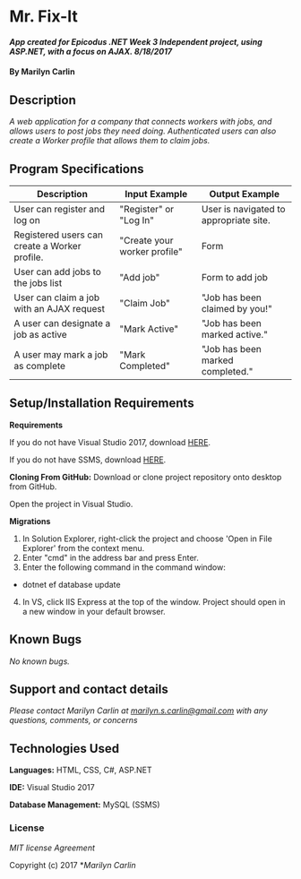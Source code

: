 # Mr. Fix-It

#### _App created for Epicodus .NET Week 3 Independent project, using ASP.NET, with a focus on AJAX. 8/18/2017_

#### By **Marilyn Carlin**

## Description

_A web application for a company that connects workers with jobs, and allows users to post jobs they need doing. Authenticated users can also create a Worker profile that allows them to claim jobs._

## Program Specifications

| Description  | Input Example | Output Example |
| ------------- | ------------- | ------------- |
| User can register and log on  | "Register" or "Log In"  | User is navigated to appropriate site. |
| Registered users can create a Worker profile.  | "Create your worker profile"  | Form |
| User can add jobs to the jobs list  | "Add job"  | Form to add job |
| User can claim a job with an AJAX request  | "Claim Job"  | "Job has been claimed by you!" |
| A user can designate a job as active  | "Mark Active"  | "Job has been marked active." |
| A user may mark a job as complete  | "Mark Completed"  | "Job has been marked completed." |

## Setup/Installation Requirements

**Requirements**

If you do not have Visual Studio 2017, download [HERE](https://www.visualstudio.com/thank-you-downloading-visual-studio/?sku=Community&rel=15).

If you do not have SSMS, download [HERE](https://docs.microsoft.com/en-us/sql/ssms/download-sql-server-management-studio-ssms).

**Cloning From GitHub:** Download or clone project repository onto desktop from GitHub.

Open the project in Visual Studio.

**Migrations**
1. In Solution Explorer, right-click the project and choose 'Open in File Explorer' from the context menu.
2. Enter "cmd" in the address bar and press Enter.
3. Enter the following command in the command window:
  - dotnet ef database update
4. In VS, click IIS Express at the top of the window. Project should open in a new window in your default browser.

## Known Bugs

_No known bugs._

## Support and contact details

_Please contact Marilyn Carlin at marilyn.s.carlin@gmail.com with any questions, comments, or concerns_

## Technologies Used

**Languages:** HTML, CSS, C#, ASP.NET

**IDE:** Visual Studio 2017

**Database Management:** MySQL (SSMS)

### License

*MIT license Agreement*

Copyright (c) 2017 **_Marilyn Carlin_*
